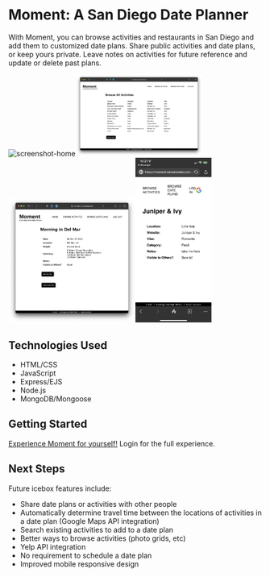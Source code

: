 # Moment: A San Diego Date Planner

With Moment, you can browse activities and restaurants in San Diego and add them to customized date plans. Share public activities and date plans, or keep yours private. Leave notes on activities for future reference and update or delete past plans.

<img style = "width: 50%;" title="screenshot-home" alt ="screenshot-home" src="public/images/Screen Shot - home.png"><img style = "width: 50%;" title="screenshot-browse" alt ="screenshot-browse" src="public/images/Screen Shot - browse.png">
<img style = "width: 50%;" title="screenshot-show" alt ="screenshot-show" src="public/images/Screen Shot - show.png"><img style = "width: 30%;" title="screenshot-mobile" alt ="screenshot-mobile" src="public/images/screenshot - mobile.PNG">

## Technologies Used
- HTML/CSS
- JavaScript
- Express/EJS
- Node.js
- MongoDB/Mongoose

## Getting Started

<a href = "https://moment-sd.onrender.com/" target="_blank">Experience Moment for yourself!</a> Login for the full experience.

## Next Steps

Future icebox features include:
- Share date plans or activities with other people
- Automatically determine travel time between the locations of activities in a date plan (Google Maps API integration)
- Search existing activities to add to a date plan
- Better ways to browse activities (photo grids, etc)
- Yelp API integration
- No requirement to schedule a date plan
- Improved mobile responsive design